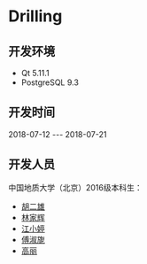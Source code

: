 ﻿# Drilling
## 开发环境
- Qt 5.11.1
- PostgreSQL 9.3
## 开发时间
2018-07-12 --- 2018-07-21
## 开发人员
中国地质大学（北京）2016级本科生：
- [胡二雄](https://github.com/Georgehu716) 
- [林家辉](https://github.com/fcxl9876) 
- [江小婷](https://github.com/XiaoJZZ)
- [傅淑旎](https://github.com/RitaFool)
- [高丽](https://github.com/gaoliaaa)
